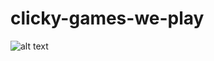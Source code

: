 # clicky-games-we-play

![alt text](https://github.com/marvtron/clicky-games-we-play/screenShot.jpg)
